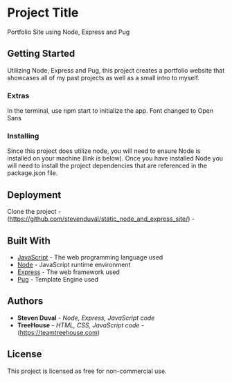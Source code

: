 # Project Title

Portfolio Site using Node, Express and Pug

## Getting Started
Utilizing Node, Express and Pug, this project creates a portfolio website that showcases all of my past projects as well as a small intro to myself.


### Extras
In the terminal, use npm start to initialize the app.
Font changed to Open Sans



### Installing
Since this project does utilize node, you will need to ensure Node is installed on your machine (link is below).  Once you have installed Node you will need to install the project dependencies that are referenced in the package.json file.

## Deployment

Clone the project - (https://github.com/stevenduval/static_node_and_express_site/) -  

## Built With

* [JavaScript](https://developer.mozilla.org/en-US/docs/Web/JavaScript) - The web programming language used
* [Node](https://nodejs.org/en/about/) - JavaScript runtime environment
* [Express](https://expressjs.com/) - The web framework used
* [Pug](https://pugjs.org) - Template Engine used

## Authors

* **Steven Duval** - *Node, Express, JavaScript code*
* **TreeHouse** - *HTML, CSS, JavaScript code* - (https://teamtreehouse.com)

## License

This project is licensed as free for non-commercial use.

